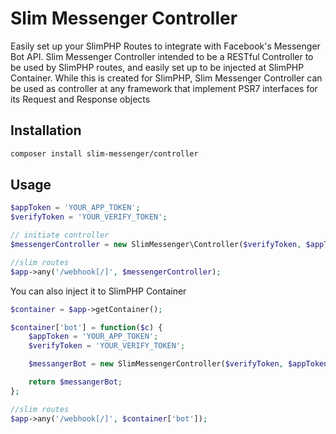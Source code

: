 # Slim Messenger Controller
Easily set up your SlimPHP Routes to integrate with Facebook's Messenger Bot API. Slim Messenger Controller intended
to be a RESTful Controller to be used by SlimPHP routes, and easily set up to be injected at SlimPHP Container. While
this is created for SlimPHP, Slim Messenger Controller can be used as controller at any framework that implement PSR7 
interfaces for its Request and Response objects

## Installation
```bash
composer install slim-messenger/controller
```

## Usage
```php
$appToken = 'YOUR_APP_TOKEN';
$verifyToken = 'YOUR_VERIFY_TOKEN';

// initiate controller
$messengerController = new SlimMessenger\Controller($verifyToken, $appToken);

//slim routes
$app->any('/webhook[/]', $messengerController);
```

You can also inject it to SlimPHP Container
```php
$container = $app->getContainer();

$container['bot'] = function($c) {
    $appToken = 'YOUR_APP_TOKEN';
    $verifyToken = 'YOUR_VERIFY_TOKEN';

    $messangerBot = new SlimMessengerController($verifyToken, $appToken);

    return $messangerBot;
};

//slim routes
$app->any('/webhook[/]', $container['bot']);
```